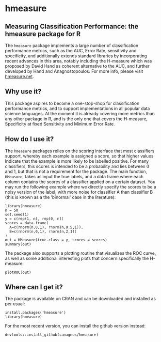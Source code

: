 # hmeasure

## Measuring Classification Performance: the hmeasure package for R
The `hmeasure` package implements a large number of classification performance metrics, such as the AUC, Error Rate, sensitivity and specificity, and additionally extends standard libraries by incorporating recent advances in this area, notably including the H-measure which was proposed by David Hand as coherent alternative to the AUC, and further developed by Hand and Anagnostopoulos. For more info, please visit [hmeasure.net](hmeasure.net).

## Why use it? 
This package aspires to become a one-stop-shop for classification performance metrics, and to support implementations in all popular data science languages. At the moment it is already covering more metrics than any other package in R, and is the only one that covers the H-measure, Specificity at fixed Sensitivity and Minimum Error Rate.

## How do I use it? 

The `hmeasure` packages relies on the scoring interface that most classifiers support, whereby each example is assigned a score, so that higher values indicate that the example is more likely to be labelled positive. For many classifiers, this scores is intended to be a probability and lies between 0 and 1, but that is not a requirement for the package. The main function, `HMeasure`, takes as input the true labels, and a data frame where each column contains the scores of a classifier applied on a certain dataset. You may run the following example where we directly specify the scores to be a noisy version of the label, with more noise for classifier A than classifier B (this is known as a the 'binormal' case in the literature):

```
library(hmeasure)
n = 50
set.seed(1)
y = c(rep(1, n), rep(0, n))
scores = data.frame(
  A=c(rnorm(n,0,1), rnorm(n,0.5,1)),
  B=c(rnorm(n,0,1), rnorm(n,2,1))
)
out = HMeasure(true.class = y, scores = scores)
summary(out)
```
The package also supports a plotting routine that visualizes the ROC curve, as well as some additional interesting plots that concern specifically the H-measure:

```{R}
plotROC(out)
```

## Where can I get it? 

The package is available on CRAN and can be downloaded and installed as per usual:

```{R}
install.packages('hmeasure')
library(hmeasure)
```

For the most recent version, you can install the github version instead: 

```{R}
devtools::install_github(canagnos/hmeasure)
```

